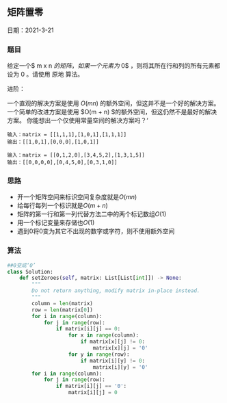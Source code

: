 ## 矩阵置零

日期：2021-3-21

### 题目

给定一个$ m x n $的矩阵，如果一个元素为$ 0$ ，则将其所在行和列的所有元素都设为 $0$ 。请使用 原地 算法。

进阶：

一个直观的解决方案是使用  $O(mn)$ 的额外空间，但这并不是一个好的解决方案。
一个简单的改进方案是使用 $O(m + n) $的额外空间，但这仍然不是最好的解决方案。
你能想出一个仅使用常量空间的解决方案吗？‘

```
输入：matrix = [[1,1,1],[1,0,1],[1,1,1]]
输出：[[1,0,1],[0,0,0],[1,0,1]]
```

```
输入：matrix = [[0,1,2,0],[3,4,5,2],[1,3,1,5]]
输出：[[0,0,0,0],[0,4,5,0],[0,3,1,0]]
```

### 思路

* 开一个矩阵空间来标识空间复杂度就是$O(mn)$
* 给每行每列一个标识就是$O(m+n)$
* 矩阵的第一行和第一列代替方法二中的两个标记数组$O(1)$
* 用一个标记变量来存储也$O(1)$
* 遇到0将0变为其它不出现的数字或字符，则不使用额外空间

### 算法

```python
##0变成‘0’
class Solution:
    def setZeroes(self, matrix: List[List[int]]) -> None:
        """
        Do not return anything, modify matrix in-place instead.
        """
        column = len(matrix)
        row = len(matrix[0])
        for i in range(column):
            for j in range(row):
                if matrix[i][j] == 0:
                    for x in range(column):
                        if matrix[x][j] != 0:
                            matrix[x][j] = '0'
                    for y in range(row):
                        if matrix[i][y] != 0:
                            matrix[i][y] = '0'
        for i in range(column):
            for j in range(row):
                if matrix[i][j] == '0':
                    matrix[i][j] = 0
```

